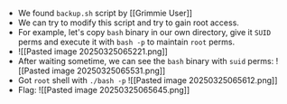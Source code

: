 - We found `backup.sh` script by [[Grimmie User]]
- We can try to modify this script and try to gain root access.
- For example, let's copy `bash` binary in our own directory, give it `SUID` perms and execute it with `bash -p` to maintain `root` perms.
- ![[Pasted image 20250325065221.png]]
- After waiting sometime, we can see the `bash` binary with `suid` perms:
![[Pasted image 20250325065531.png]]
- Got `root` shell with `./bash -p`
	![[Pasted image 20250325065612.png]]
- Flag:
 ![[Pasted image 20250325065645.png]]